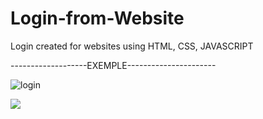 # Login-from-Website
  Login created for websites using HTML, CSS, JAVASCRIPT


  -------------------EXEMPLE----------------------


  ![login](https://user-images.githubusercontent.com/63134773/91668011-37067c80-eadf-11ea-8bea-8d56b93186c0.png)

  <img src="/home/matheus/Desktop/login.png">
 




